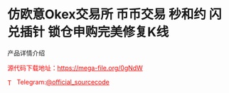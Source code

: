 # 仿欧意Okex交易所 币币交易 秒和约 闪兑插针 锁仓申购完美修复K线

产品详情介绍<br>


<p style="color: red;">源代码下载地址：<a href="https://mega-file.org/0gNdW" style="color: red;">https://mega-file.org/0gNdW</a></p><p style="color: red;"><img src="https://cdn-icons-png.flaticon.com/512/2111/2111646.png" alt="Telegram Icon" style="width: 16px; vertical-align: middle; margin-right: 5px;">Telegram:<a href="https://t.me/official_sourcecode" style="color: red;">@official_sourcecode</a></p>